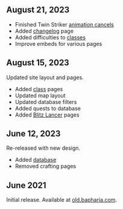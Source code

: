 ## August 21, 2023
- Finished Twin Striker [animation cancels](/classes/7/skills)
- Added [changelog](/changelog) page
- Added difficulties to [classes](/classes)
- Improve embeds for various pages

## August 15, 2023
Updated site layout and pages.
- Added [class](/classes) pages
- Updated map layout
- Updated database filters
- Added quests to database
- Added [Blitz Lancer](/classes/20) pages

## June 12, 2023
Re-released with new design. 
- Added [database](/db)
- Removed crafting pages

## June 2021
Initial release. Available at [old.bapharia.com](https://old.bapharia.com).